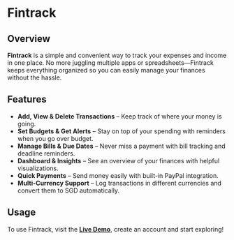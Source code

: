 # Fintrack



## Overview

**Fintrack** is a simple and convenient way to track your expenses and income in one place. No more juggling multiple apps or spreadsheets—Fintrack keeps everything organized so you can easily manage your finances without the hassle.

## Features
- **Add, View & Delete Transactions** – Keep track of where your money is going.  
- **Set Budgets & Get Alerts** – Stay on top of your spending with reminders when you go over budget.  
- **Manage Bills & Due Dates** – Never miss a payment with bill tracking and deadline reminders.  
- **Dashboard & Insights** – See an overview of your finances with helpful visualizations.  
- **Quick Payments** – Send money easily with built-in PayPal integration.  
- **Multi-Currency Support** – Log transactions in different currencies and convert them to SGD automatically.  


## Usage

To use Fintrack, visit the **[Live Demo](http://54.179.109.136:8000/)**, create an account and start exploring!
